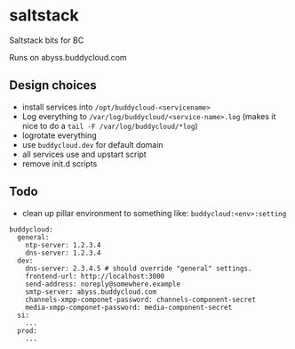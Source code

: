 # saltstack
Saltstack bits for BC

Runs on abyss.buddycloud.com

## Design choices

- install services into `/opt/buddycloud-<servicename>`
- Log everything to `/var/log/buddycloud/<service-name>.log` (makes it nice to do a `tail -F /var/log/buddycloud/*log`)
- logrotate everything
- use `buddycloud.dev` for default domain
- all services use and upstart script
- remove init.d scripts

## Todo

- clean up pillar environment to something like: `buddycloud:<env>:setting` 
```
buddycloud:
  general:
    ntp-server: 1.2.3.4
    dns-server: 1.2.3.4
  dev:
    dns-server: 2.3.4.5 # should override "general" settings.
    frontend-url: http://localhost:3000
    send-address: noreply@somewhere.example
    smtp-server: abyss.buddycloud.com
    channels-xmpp-componet-password: channels-component-secret
    media-xmpp-componet-password: media-component-secret
  si:
    ...
  prod:
    ...
```
